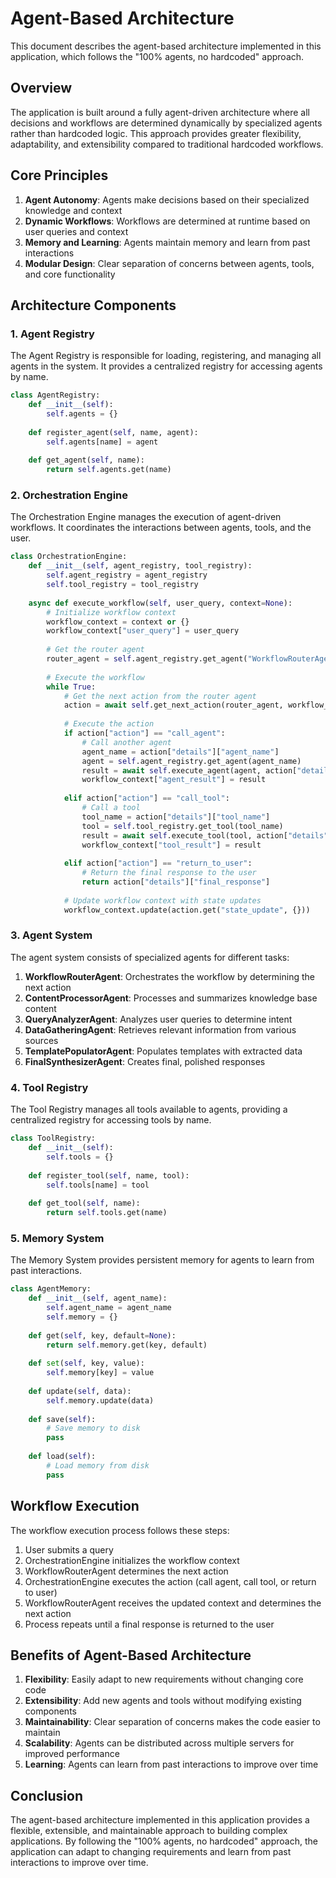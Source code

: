 # Agent-Based Architecture

This document describes the agent-based architecture implemented in this application, which follows the "100% agents, no hardcoded" approach.

## Overview

The application is built around a fully agent-driven architecture where all decisions and workflows are determined dynamically by specialized agents rather than hardcoded logic. This approach provides greater flexibility, adaptability, and extensibility compared to traditional hardcoded workflows.

## Core Principles

1. **Agent Autonomy**: Agents make decisions based on their specialized knowledge and context
2. **Dynamic Workflows**: Workflows are determined at runtime based on user queries and context
3. **Memory and Learning**: Agents maintain memory and learn from past interactions
4. **Modular Design**: Clear separation of concerns between agents, tools, and core functionality

## Architecture Components

### 1. Agent Registry

The Agent Registry is responsible for loading, registering, and managing all agents in the system. It provides a centralized registry for accessing agents by name.

```python
class AgentRegistry:
    def __init__(self):
        self.agents = {}
        
    def register_agent(self, name, agent):
        self.agents[name] = agent
        
    def get_agent(self, name):
        return self.agents.get(name)
```

### 2. Orchestration Engine

The Orchestration Engine manages the execution of agent-driven workflows. It coordinates the interactions between agents, tools, and the user.

```python
class OrchestrationEngine:
    def __init__(self, agent_registry, tool_registry):
        self.agent_registry = agent_registry
        self.tool_registry = tool_registry
        
    async def execute_workflow(self, user_query, context=None):
        # Initialize workflow context
        workflow_context = context or {}
        workflow_context["user_query"] = user_query
        
        # Get the router agent
        router_agent = self.agent_registry.get_agent("WorkflowRouterAgent")
        
        # Execute the workflow
        while True:
            # Get the next action from the router agent
            action = await self.get_next_action(router_agent, workflow_context)
            
            # Execute the action
            if action["action"] == "call_agent":
                # Call another agent
                agent_name = action["details"]["agent_name"]
                agent = self.agent_registry.get_agent(agent_name)
                result = await self.execute_agent(agent, action["details"]["input"])
                workflow_context["agent_result"] = result
                
            elif action["action"] == "call_tool":
                # Call a tool
                tool_name = action["details"]["tool_name"]
                tool = self.tool_registry.get_tool(tool_name)
                result = await self.execute_tool(tool, action["details"]["parameters"])
                workflow_context["tool_result"] = result
                
            elif action["action"] == "return_to_user":
                # Return the final response to the user
                return action["details"]["final_response"]
                
            # Update workflow context with state updates
            workflow_context.update(action.get("state_update", {}))
```

### 3. Agent System

The agent system consists of specialized agents for different tasks:

1. **WorkflowRouterAgent**: Orchestrates the workflow by determining the next action
2. **ContentProcessorAgent**: Processes and summarizes knowledge base content
3. **QueryAnalyzerAgent**: Analyzes user queries to determine intent
4. **DataGatheringAgent**: Retrieves relevant information from various sources
5. **TemplatePopulatorAgent**: Populates templates with extracted data
6. **FinalSynthesizerAgent**: Creates final, polished responses

### 4. Tool Registry

The Tool Registry manages all tools available to agents, providing a centralized registry for accessing tools by name.

```python
class ToolRegistry:
    def __init__(self):
        self.tools = {}
        
    def register_tool(self, name, tool):
        self.tools[name] = tool
        
    def get_tool(self, name):
        return self.tools.get(name)
```

### 5. Memory System

The Memory System provides persistent memory for agents to learn from past interactions.

```python
class AgentMemory:
    def __init__(self, agent_name):
        self.agent_name = agent_name
        self.memory = {}
        
    def get(self, key, default=None):
        return self.memory.get(key, default)
        
    def set(self, key, value):
        self.memory[key] = value
        
    def update(self, data):
        self.memory.update(data)
        
    def save(self):
        # Save memory to disk
        pass
        
    def load(self):
        # Load memory from disk
        pass
```

## Workflow Execution

The workflow execution process follows these steps:

1. User submits a query
2. OrchestrationEngine initializes the workflow context
3. WorkflowRouterAgent determines the next action
4. OrchestrationEngine executes the action (call agent, call tool, or return to user)
5. WorkflowRouterAgent receives the updated context and determines the next action
6. Process repeats until a final response is returned to the user

## Benefits of Agent-Based Architecture

1. **Flexibility**: Easily adapt to new requirements without changing core code
2. **Extensibility**: Add new agents and tools without modifying existing components
3. **Maintainability**: Clear separation of concerns makes the code easier to maintain
4. **Scalability**: Agents can be distributed across multiple servers for improved performance
5. **Learning**: Agents can learn from past interactions to improve over time

## Conclusion

The agent-based architecture implemented in this application provides a flexible, extensible, and maintainable approach to building complex applications. By following the "100% agents, no hardcoded" approach, the application can adapt to changing requirements and learn from past interactions to improve over time.
